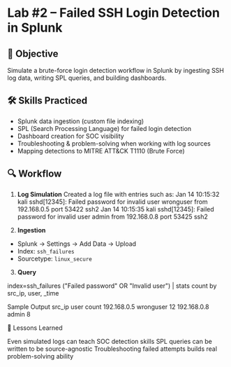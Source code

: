 # Lab #2 – Failed SSH Login Detection in Splunk

## 📌 Objective
Simulate a brute-force login detection workflow in Splunk by ingesting SSH log data, writing SPL queries, and building dashboards.

## 🛠 Skills Practiced
- Splunk data ingestion (custom file indexing)
- SPL (Search Processing Language) for failed login detection
- Dashboard creation for SOC visibility
- Troubleshooting & problem-solving when working with log sources
- Mapping detections to MITRE ATT&CK T1110 (Brute Force)

## 🔍 Workflow
1. **Log Simulation**
   Created a log file with entries such as:
Jan 14 10:15:32 kali sshd[12345]: Failed password for invalid user wronguser from 192.168.0.5 port 53422 ssh2
Jan 14 10:15:35 kali sshd[12345]: Failed password for invalid user admin from 192.168.0.8 port 53425 ssh2

2. **Ingestion**
- Splunk → Settings → Add Data → Upload
- Index: `ssh_failures`
- Sourcetype: `linux_secure`

3. **Query**

index=ssh_failures ("Failed password" OR "Invalid user")
| stats count by src_ip, user, _time

Sample Output
src_ip                    user                    count
192.168.0.5               wronguser               12
192.168.0.8               admin                   8

🚀 Lessons Learned

Even simulated logs can teach SOC detection skills
SPL queries can be written to be source-agnostic
Troubleshooting failed attempts builds real problem-solving ability
